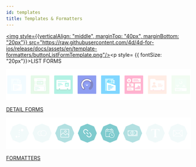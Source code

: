 ```yaml
---
id: templates
title: Templates & Formatters
---
```



<div style= {{ textAlign: "center", marginTop: "20px", marginBottom: "20px", height: "250px", width: "100%" }}>

<a className="button button--outline button--secondary" href="custom-listform-templates"><img style={{verticalAlign: "middle", marginTop: "40px", marginBottom: "20px"}} src="https://raw.githubusercontent.com/4d/4d-for-ios/release/docs/assets/en/template-formatters/buttonListFormTemplate.png"/><p style= {{ fontSize: "20px"}}>LIST FORMS</p></a>
</div>

<div style={{ textAlign: "center", marginTop: "20px", marginBottom: "20px", height: "250px", width: "100%" }}>
<a className="button button--outline button--secondary" href="custom-detailform-templates"><img style={{verticalAlign: "middle", marginTop: "40px", marginBottom: "20px"}} src="https://raw.githubusercontent.com/4d/4d-for-ios/release/docs/assets/en/template-formatters/buttonDetailFormTemplate.png"/><p style={{ fontSize: "20px"}}>DETAIL FORMS</p></a>
</div>

<div style={{ textAlign: "center", marginTop: "20px", marginBottom: "20px", height: "250px", width: "100%" }}>
<a className="button button--outline button--secondary" href="custom-data-formatters"><img style={{verticalAlign: "middle", marginTop: "40px", marginBottom: "20px"}} src="https://raw.githubusercontent.com/4d/4d-for-ios/release/docs/assets/en/template-formatters/buttonFormatters.png"/><p style={{ fontSize: "20px"}}>FORMATTERS</p></a>
</div>
